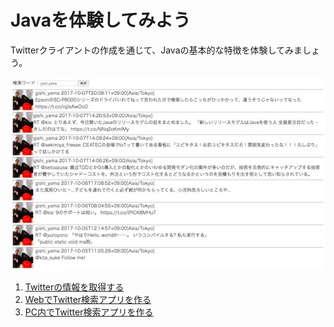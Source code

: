 # Javaを体験してみよう

Twitterクライアントの作成を通じて、Javaの基本的な特徴を体験してみましょう。

![fig01.jpg](./doc/fig01.jpg)

1. [Twitterの情報を取得する](./doc/Part01.md)
2. [WebでTwitter検索アプリを作る](./doc/Part02.md)
3. [PC内でTwitter検索アプリを作る](./doc/Part03.md)



